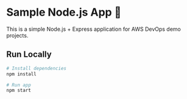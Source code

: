 # Sample Node.js App 🚀

This is a simple Node.js + Express application for AWS DevOps demo projects.

## Run Locally
```bash
# Install dependencies
npm install

# Run app
npm start
